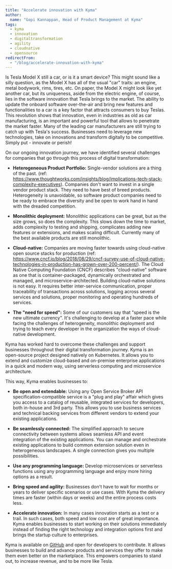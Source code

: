 ```yaml
---
title: "Accelerate innovation with Kyma"
author:
  name: "Gopi Kannappan, Head of Product Management at Kyma"
tags:
  - kyma
  - innovation
  - digitaltransformation
  - agility
  - cloudnative
  - opensource
redirectFrom:
  - "/blog/accelerate-innovation-with-kyma"
---
```


Is Tesla Model X still a car, or is it a smart device? This might sound like a silly question, as the Model X has all of the usual "car" traits: an engine, metal bodywork, rims, tires, etc. On paper, the Model X might look like yet another car, but its uniqueness, aside from the electric engine, of course, lies in the software innovation that Tesla brings to the market. The ability to update the onboard software over-the-air and bring new features and functionalities to a car is a key factor that attracts consumers to buy Teslas. This revolution shows that innovation, even in industries as old as car manufacturing, is an important and powerful tool that allows to penetrate the market faster. Many of the leading car manufacturers are still trying to catch up with Tesla's success. Businesses need to leverage new technologies, take on innovations and transform digitally to be competitive. Simply put - innovate or perish!

<!-- overview -->

On our ongoing innovation journey, we have identified several challenges for companies that go through this process of digital transformation:

- **Heterogeneous Product Portfolio:** Single-vendor solutions are a thing of the past. (ref: https://www.thoughtworks.com/insights/blog/implications-tech-stack-complexity-executives). Companies don't want to invest in a single vendor product stack. They need to have best of breed products. Heterogeneity is unavoidable, so software product companies need to be ready to embrace the diversity and be open to work hand in hand with the dreaded competition.

- **Monolithic deployment:** Monolithic applications can be great, but as the size grows, so does the complexity. This slows down the time to market, adds complexity to testing and shipping, complicates adding new features or extensions, and makes scaling difficult. Currently many of the best available products are still monolithic.

- **Cloud-native:** Companies are moving faster towards using cloud-native open source stacks for production (ref: https://www.cncf.io/blog/2018/08/29/cncf-survey-use-of-cloud-native-technologies-in-production-has-grown-over-200-percent/). The Cloud Native Computing Foundation (CNCF) describes "cloud-native" software as one that is container-packaged, dynamically orchestrated and managed, and microservice-architected. Building cloud-native solutions is not easy. It requires better inter-service communication, proper traceability of transactions across solutions, logging across several services and solutions, proper monitoring and operating hundreds of services.

- **The "need for speed":** Some of our customers say that "speed is the new ultimate currency". It's challenging to develop at a faster pace while facing the challenges of heterogeneity, monolithic deployment and trying to teach every developer in the organization the ways of cloud-native development.

Kyma has worked hard to overcome these challenges and support businesses throughout their digital transformation journey. Kyma is an open-source project designed natively on Kubernetes. It allows you to extend and customize cloud-based and on-premise enterprise applications in a quick and modern way, using serverless computing and microservice architecture.

This way, Kyma enables businesses to:

- **Be open and extendable:** Using any Open Service Broker API specification-compatible service is a "plug and play" affair which gives you access to a catalog of reusable, integrated services for developers, both in-house and 3rd party. This allows you to use business services and technical backing services from different vendors to extend your existing applications.

- **Be seamlessly connected:** The simplified approach to secure connectivity between systems allows seamless API and event integration of the existing applications. You can manage and orchestrate existing applications to build common extension solution even in heterogeneous landscapes. A single connection gives you multiple possibilities.

- **Use any programming language:** Develop microservices or serverless functions using any programming language and enjoy more hiring options as a result.

- **Bring speed and agility:** Businesses don't have to wait for months or years to deliver specific scenarios or use cases. With Kyma the delivery times are faster (within days or weeks) and the entire process costs less.

- **Accelerate innovation:** In many cases innovation starts as a test or a trail. In such cases, both speed and low cost are of great importance. Kyma enables businesses to start working on their solutions immediately instead of finding the right technology and integration options first and brings the startup culture to enterprises.

Kyma is available on [GitHub](https://github.com/kyma-project) and open for developers to contribute. It allows businesses to build and advance products and services they offer to make them even better on the marketplace. This empowers companies to stand out, to increase revenue, and to be more like Tesla.
